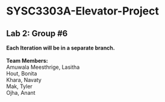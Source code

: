 <h1>SYSC3303A-Elevator-Project</h1>
<h2>Lab 2: Group #6</h2>
<b>Each Iteration will be in a separate branch.</b>
<br><br>
<b>Team Members:</b>
<br>
  Amuwala Meesthrige, Lasitha <br>
  Hout, Bonita  <br>
  Khara, Navaty <br>
  Mak, Tyler    <br>
  Ojha, Anant   <br>

